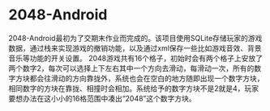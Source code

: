 # 2048-Android
 
  2048-Android最初为了交期末作业而完成的。该项目使用SQLite存储玩家的游戏数据，通过栈来实现游戏的撤销功能，以及通过xml保存一些比如游戏音效、背景音乐等功能的开关设置。
2048游戏共有16个格子，初始时会有两个格子上安放了两个数字2，每次可以选择上下左右其中一个方向去滑动，每滑动一次，所有的数字方块都会往滑动的方向靠拢外，系统也会在空白的地方随即出现一个数字方块，相同数字的方块在靠拢、相撞时会相加。系统给予的数字方块不是2就是4，玩家要想办法在这小小的16格范围中凑出“2048”这个数字方块。

